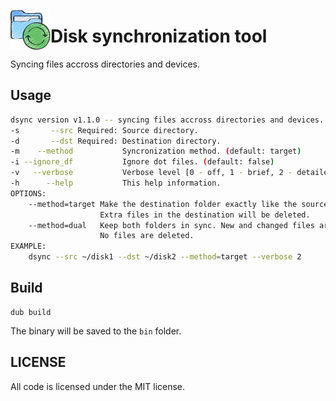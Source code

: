 <img src="imgs/logo.png" width="64" height="64" align="left"></img>
# Disk synchronization tool 
Syncing files accross directories and devices.

## Usage
```sh
dsync version v1.1.0 -- syncing files accross directories and devices.
-s       --src Required: Source directory.
-d       --dst Required: Destination directory.
-m    --method           Syncronization method. (default: target)
-i --ignore_df           Ignore dot files. (default: false)
-v   --verbose           Verbose level [0 - off, 1 - brief, 2 - detailed]. (default: 1)
-h      --help           This help information.
OPTIONS:
    --method=target Make the destination folder exactly like the source.
                    Extra files in the destination will be deleted.
    --method=dual   Keep both folders in sync. New and changed files are copied both ways.
                    No files are deleted.
EXAMPLE:
    dsync --src ~/disk1 --dst ~/disk2 --method=target --verbose 2
```

## Build
```
dub build
```
The binary will be saved to the `bin` folder.

## LICENSE
All code is licensed under the MIT license.

